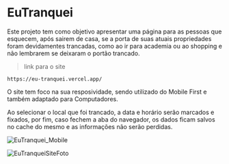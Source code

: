 # EuTranquei

Este projeto tem como objetivo apresentar uma página para as pessoas que esquecem, após sairem de casa, se a porta de suas atuais propriedades foram devidamentes trancadas, como ao ir para academia ou ao shopping e não lembrarem se deixaram o portão trancado.

>link para o site
>
```
https://eu-tranquei.vercel.app/
```
O site tem foco na sua resposividade, sendo utilizado do Mobile First e também adaptado para Computadores. 

Ao selecionar o local que foi trancado, a data e horário serão marcados e fixados, por fim, caso fechem a aba do navegador, os dados ficam salvos no cache do mesmo e as informações não serão perdidas.

![EuTranquei_Mobile](https://github.com/jotabtw/EuTranquei/assets/130765143/07c96caa-0ac7-4c1e-ab26-1cfde6fbd797)

![EuTranqueiSiteFoto](https://github.com/jotabtw/EuTranquei/assets/130765143/e5b69b2a-ce67-4e87-bc93-70ba8e19df53)


